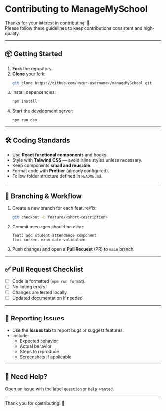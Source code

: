 # Contributing to ManageMySchool

Thanks for your interest in contributing! 🎉  
Please follow these guidelines to keep contributions consistent and high-quality.

---

## 📦 Getting Started

1. **Fork** the repository.
2. **Clone** your fork:
   ```bash
   git clone https://github.com/<your-username>/manageMySchool.git
   ```
3. Install dependencies:
   ```bash
   npm install
   ```
4. Start the development server:
   ```bash
   npm run dev
   ```

---

## 🛠 Coding Standards

- Use **React functional components** and hooks.
- Style with **Tailwind CSS** — avoid inline styles unless necessary.
- Keep components **small and reusable**.
- Format code with **Prettier** (already configured).
- Follow folder structure defined in `README.md`.

---

## 🌱 Branching & Workflow

1. Create a new branch for each feature/fix:
   ```bash
   git checkout -b feature/<short-description>
   ```
2. Commit messages should be clear:
   ```
   feat: add student attendance component
   fix: correct exam date validation
   ```
3. Push changes and open a **Pull Request** (PR) to `main` branch.

---

## ✅ Pull Request Checklist

- [ ] Code is formatted (`npm run format`).
- [ ] No linting errors.
- [ ] Changes are tested locally.
- [ ] Updated documentation if needed.

---

## 🐛 Reporting Issues

- Use the **Issues tab** to report bugs or suggest features.
- Include:
  - Expected behavior
  - Actual behavior
  - Steps to reproduce
  - Screenshots if applicable

---

## 💬 Need Help?

Open an issue with the label `question` or `help wanted`.

---

Thank you for contributing! 🚀
